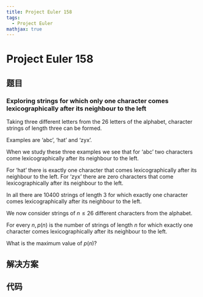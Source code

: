 ```yaml
---
title: Project Euler 158
tags:
  - Project Euler
mathjax: true
---
```

<escape><!-- more --></escape>


# Project Euler 158
## 题目
### Exploring strings for which only one character comes lexicographically after its neighbour to the left
Taking three different letters from the $26$ letters of the alphabet, character strings of length three can be formed.

Examples are ‘abc’, ‘hat’ and ‘zyx’.

When we study these three examples we see that for ‘abc’ two characters come lexicographically after its neighbour to the left.

For ‘hat’ there is exactly one character that comes lexicographically after its neighbour to the left. For ‘zyx’ there are zero characters that come lexicographically after its neighbour to the left.

In all there are $10400$ strings of length $3$ for which exactly one character comes lexicographically after its neighbour to the left.

We now consider strings of $n \leq 26$ different characters from the alphabet.

For every $n, p(n)$ is the number of strings of length $n$ for which exactly one character comes lexicographically after its neighbour to the left. 

What is the maximum value of $p(n)$?


## 解决方案


## 代码


